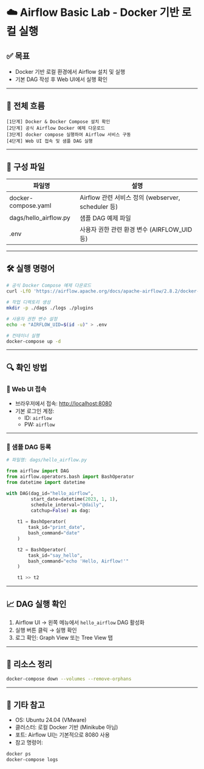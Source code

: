 # ☁️ Airflow Basic Lab - Docker 기반 로컬 실행

## ✅ 목표

- Docker 기반 로컬 환경에서 Airflow 설치 및 실행
- 기본 DAG 작성 후 Web UI에서 실행 확인

---

## 🧭 전체 흐름

```
[1단계] Docker & Docker Compose 설치 확인
[2단계] 공식 Airflow Docker 예제 다운로드
[3단계] docker compose 실행하여 Airflow 서비스 구동
[4단계] Web UI 접속 및 샘플 DAG 실행
```

---

## 📁 구성 파일

| 파일명 | 설명 |
| --- | --- |
| docker-compose.yaml | Airflow 관련 서비스 정의 (webserver, scheduler 등) |
| dags/hello_airflow.py | 샘플 DAG 예제 파일 |
| .env | 사용자 권한 관련 환경 변수 (AIRFLOW_UID 등) |

---

## 🛠️ 실행 명령어

```bash
# 공식 Docker Compose 예제 다운로드
curl -LfO 'https://airflow.apache.org/docs/apache-airflow/2.8.2/docker-compose.yaml'

# 작업 디렉토리 생성
mkdir -p ./dags ./logs ./plugins

# 사용자 권한 변수 설정
echo -e "AIRFLOW_UID=$(id -u)" > .env

# 컨테이너 실행
docker-compose up -d
```

---

## 🔍 확인 방법

### 🔸 Web UI 접속

- 브라우저에서 접속: [http://localhost:8080](http://localhost:8080/)
- 기본 로그인 계정:
    - ID: `airflow`
    - PW: `airflow`

---

### 🔸 샘플 DAG 등록

```python
# 파일명: dags/hello_airflow.py

from airflow import DAG
from airflow.operators.bash import BashOperator
from datetime import datetime

with DAG(dag_id="hello_airflow", 
         start_date=datetime(2023, 1, 1),
         schedule_interval="@daily",
         catchup=False) as dag:
    
    t1 = BashOperator(
        task_id="print_date",
        bash_command="date"
    )

    t2 = BashOperator(
        task_id="say_hello",
        bash_command="echo 'Hello, Airflow!'"
    )

    t1 >> t2
```

---

## 📈 DAG 실행 확인

1. Airflow UI → 왼쪽 메뉴에서 `hello_airflow` DAG 활성화
2. 실행 버튼 클릭 → 실행 확인
3. 로그 확인: Graph View 또는 Tree View 탭

---

## 🧹 리소스 정리

```bash
docker-compose down --volumes --remove-orphans
```

---

## 🧩 기타 참고

- OS: Ubuntu 24.04 (VMware)
- 클러스터: 로컬 Docker 기반 (Minikube 아님)
- 포트: Airflow UI는 기본적으로 8080 사용
- 참고 명령어:

```bash
docker ps
docker-compose logs
```

